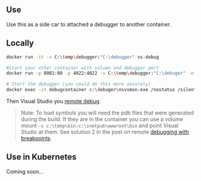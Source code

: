 ## Use
Use this as a side car to attached a debugger to another container.

## Locally

```bash
docker run -it -v C:\temp\debugger:"C:\debugger" vs-debug

#start your other container with volume and debugger port
docker run -p 8081:80 -p 4022:4022 -v C:\temp\debugger:"C:\debuger" -n debugcontainer whoami-iis:debug

# Start the debugger (you could do this more securely)
docker exec -it debugcontainer c:\debuger\msvsmon.exe /nostatus /silent /noauth /anyuser /nosecuritywarn
```

Then Visual Studio you [remote debug](https://docs.microsoft.com/en-us/visualstudio/debugger/remote-debugging).

> Note: To load symbols you will need the pdb files that were generated during the build. If they are in the container you can use a volume mount `-v c:\temp\bin:c:\inetpub\wwwroot\bin` and point Visual Studio at them.  See solution 2 in the post on remote [debugging with breakpoints](http://blog.brendanlacanette.com/2016/09/remote-debugging-breakpoint-will-not.html).

## Use in Kubernetes
Coming soon...
